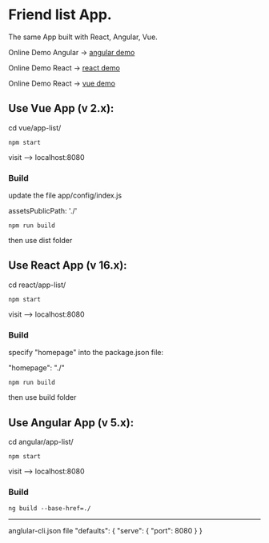 # Friend list App.

The same App built with React, Angular, Vue.

Online Demo Angular ->  [angular demo]

Online Demo React ->  [react demo]

Online Demo React ->  [vue demo]


## Use Vue App  (v 2.x):

cd vue/app-list/

`npm start`

visit  --> localhost:8080

### Build

update the file app/config/index.js

assetsPublicPath: './'

`npm run build`

then use dist folder


## Use React App (v 16.x):

cd react/app-list/

`npm start`

visit  --> localhost:8080

### Build

specify   "homepage" into the package.json file:

"homepage": "./"

`npm run build`

then use build folder


## Use Angular App (v 5.x):

cd angular/app-list/

`npm start`

visit  --> localhost:8080

### Build

`ng build --base-href=./`

----------------
anglular-cli.json file
"defaults": {
    "serve": {
      "port": 8080
    }
  }

[angular demo]: <https://albertopiras.github.io/react-angular-vue-same-app/angular/app-list/dist/>
[react demo]: <https://albertopiras.github.io/react-angular-vue-same-app/react/app-list/build/>
[vue demo]: <https://albertopiras.github.io/react-angular-vue-same-app/vue/app-list/dist/>

